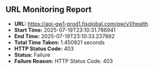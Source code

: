 ## URL Monitoring Report

- **URL:** https://api-gw1-prod1.fisglobal.com/gw/v1/health
- **Start Time:** 2025-07-19T23:10:31.786941
- **End Time:** 2025-07-19T23:10:33.237862
- **Total Time Taken:** 1.450921 seconds
- **HTTP Status Code:** 403
- **Status:** Failure
- **Failure Reason:** HTTP Status Code: 403

